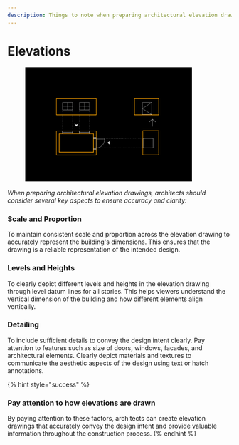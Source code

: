 ```yaml
---
description: Things to note when preparing architectural elevation drawings
---
```


# Elevations

<div align="left"><figure><img src="../.gitbook/assets/Elevations.png" alt="" width="375"><figcaption></figcaption></figure></div>

_When preparing architectural elevation drawings, architects should consider several key aspects to ensure accuracy and clarity:_

### **Scale and Proportion**

To maintain consistent scale and proportion across the elevation drawing to accurately represent the building's dimensions. This ensures that the drawing is a reliable representation of the intended design.

### **Levels and Heights**

To clearly depict different levels and heights in the elevation drawing through level datum lines for all stories. This helps viewers understand the vertical dimension of the building and how different elements align vertically.

### **Detailing**

To include sufficient details to convey the design intent clearly. Pay attention to features such as size of doors, windows, facades, and architectural elements. Clearly depict materials and textures to communicate the aesthetic aspects of the design using text or hatch annotations.

{% hint style="success" %}
### Pay attention to how elevations are drawn

By paying attention to these factors, architects can create elevation drawings that accurately convey the design intent and provide valuable information throughout the construction process.
{% endhint %}
